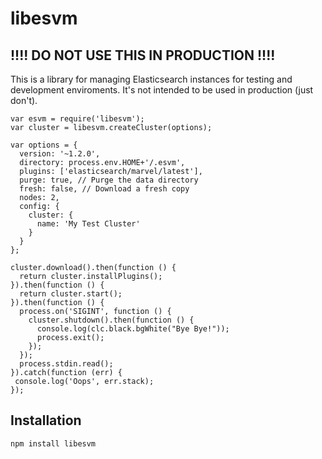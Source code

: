 libesvm
==============

## !!!! DO NOT USE THIS IN PRODUCTION !!!!

This is a library for managing Elasticsearch instances for testing and development enviroments. It's not intended to be used in production (just don't).

```
var esvm = require('libesvm');
var cluster = libesvm.createCluster(options);

var options = {
  version: '~1.2.0',
  directory: process.env.HOME+'/.esvm',
  plugins: ['elasticsearch/marvel/latest'],
  purge: true, // Purge the data directory
  fresh: false, // Download a fresh copy
  nodes: 2,
  config: {
    cluster: {
      name: 'My Test Cluster'
    }
  }
};

cluster.download().then(function () {
  return cluster.installPlugins();
}).then(function () {
  return cluster.start(); 
}).then(function () {
  process.on('SIGINT', function () {
    cluster.shutdown().then(function () {
      console.log(clc.black.bgWhite("Bye Bye!"));
      process.exit();
    });
  });
  process.stdin.read();
}).catch(function (err) {
 console.log('Oops', err.stack);
});
```

## Installation

```
npm install libesvm
```
